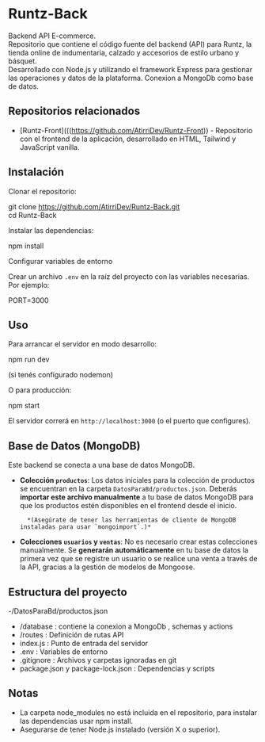 # Runtz-Back

Backend API E-commerce.  
Repositorio que contiene el código fuente del backend (API) para Runtz, la tienda online de indumentaria, calzado y accesorios de estilo urbano y básquet.  
Desarrollado con Node.js y utilizando el framework Express para gestionar las operaciones y datos de la plataforma. Conexion a MongoDb como base de datos.

## Repositorios relacionados

- [Runtz-Front](((https://github.com/AtirriDev/Runtz-Front)) - Repositorio con el frontend de la aplicación, desarrollado en HTML, Tailwind y JavaScript vanilla.

## Instalación

Clonar el repositorio:

git clone https://github.com/AtirriDev/Runtz-Back.git  
cd Runtz-Back

Instalar las dependencias:

npm install

Configurar variables de entorno

Crear un archivo `.env` en la raíz del proyecto con las variables necesarias. Por ejemplo:

PORT=3000

## Uso

Para arrancar el servidor en modo desarrollo:

npm run dev

(si tenés configurado nodemon)

O para producción:

npm start

El servidor correrá en `http://localhost:3000` (o el puerto que configures).
## Base de Datos (MongoDB)

Este backend se conecta a una base de datos MongoDB.

* **Colección `productos`**: Los datos iniciales para la colección de productos se encuentran en la carpeta `DatosParaBd/productos.json`. Deberás **importar este archivo manualmente** a tu base de datos MongoDB para que los productos estén disponibles en el frontend desde el inicio.
   
        *(Asegúrate de tener las herramientas de cliente de MongoDB instaladas para usar `mongoimport`.)*

* **Colecciones `usuarios` y `ventas`**: No es necesario crear estas colecciones manualmente. Se **generarán automáticamente** en tu base de datos la primera vez que se registre un usuario o se realice una venta a través de la API, gracias a la gestión de modelos de Mongoose.

  
## Estructura del proyecto
-/DatosParaBd/productos.json
- /database : contiene la conexion a MongoDb , schemas y actions 
- /routes : Definición de rutas API  
- index.js : Punto de entrada del servidor  
- .env : Variables de entorno  
- .gitignore : Archivos y carpetas ignoradas en git  
- package.json y package-lock.json : Dependencias y scripts  

## Notas

- La carpeta node_modules no está incluida en el repositorio, para instalar las dependencias usar npm install.  
- Asegurarse de tener Node.js instalado (versión X o superior).




